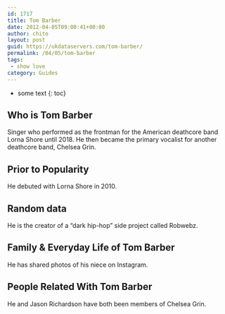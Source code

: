 ```yaml
---
id: 1717
title: Tom Barber
date: 2012-04-05T09:00:41+00:00
author: chito
layout: post
guid: https://ukdataservers.com/tom-barber/
permalink: /04/05/tom-barber
tags:
 - show love
category: Guides
---
```


* some text
{: toc}
          
          
## Who is  Tom Barber
                  
                  
                  
Singer who performed as the frontman for the American deathcore band Lorna Shore until 2018. He then became the primary vocalist for another deathcore band, Chelsea Grin.
                  
                
                
                
## Prior to Popularity 
                  
                  
                  
He debuted with Lorna Shore in 2010.
                  
                
                
                
## Random data 
                  
                  
                  
He is the creator of a &#8220;dark hip-hop&#8221; side project called Robwebz. 
                  
                
                
                
## Family & Everyday Life of Tom Barber
                  
                  
                  
He has shared photos of his niece on Instagram. 
                  
                
                
                
## People Related With  Tom Barber
                  
                  
                  
He and Jason Richardson have both been members of Chelsea Grin. 
                  
                
              
            
          
          
          
    
    
  
